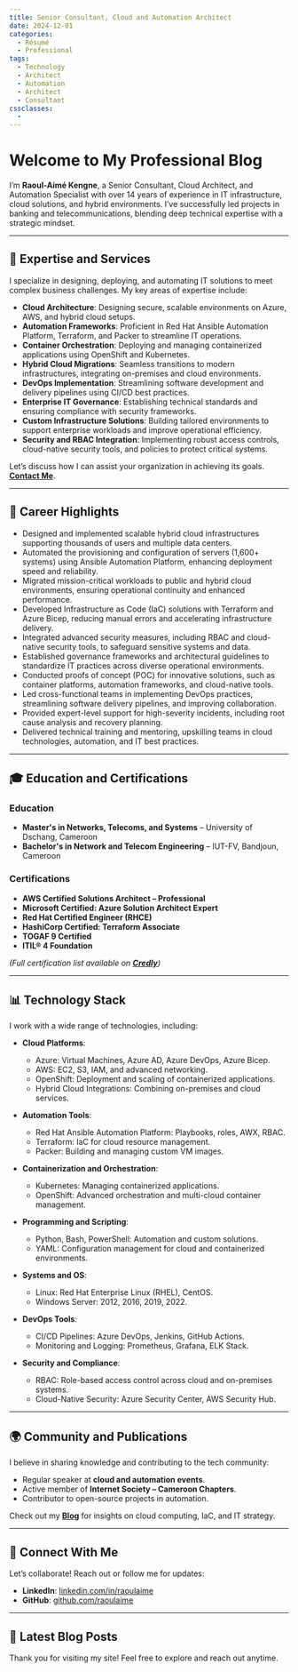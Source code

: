 ```yaml
---
title: Senior Consultant, Cloud and Automation Architect
date: 2024-12-01
categories:
  - Résumé
  - Professional
tags:
  - Technology
  - Architect
  - Automation
  - Architect
  - Consultant
cssclasses:
  -
---
```


# Welcome to My Professional Blog

I’m **Raoul-Aimé Kengne**, a Senior Consultant, Cloud Architect, and Automation Specialist with over 14 years of experience in IT infrastructure, cloud solutions, and hybrid environments. I’ve successfully led projects in banking and telecommunications, blending deep technical expertise with a strategic mindset.

---

## 🚀 Expertise and Services

I specialize in designing, deploying, and automating IT solutions to meet complex business challenges. My key areas of expertise include:

- **Cloud Architecture**: Designing secure, scalable environments on Azure, AWS, and hybrid cloud setups.
- **Automation Frameworks**: Proficient in Red Hat Ansible Automation Platform, Terraform, and Packer to streamline IT operations.
- **Container Orchestration**: Deploying and managing containerized applications using OpenShift and Kubernetes.
- **Hybrid Cloud Migrations**: Seamless transitions to modern infrastructures, integrating on-premises and cloud environments.
- **DevOps Implementation**: Streamlining software development and delivery pipelines using CI/CD best practices.
- **Enterprise IT Governance**: Establishing technical standards and ensuring compliance with security frameworks.
- **Custom Infrastructure Solutions**: Building tailored environments to support enterprise workloads and improve operational efficiency.
- **Security and RBAC Integration**: Implementing robust access controls, cloud-native security tools, and policies to protect critical systems.

Let’s discuss how I can assist your organization in achieving its goals. **[Contact Me](#connect-with-me)**.

---

## 🌟 Career Highlights

- Designed and implemented scalable hybrid cloud infrastructures supporting thousands of users and multiple data centers.
- Automated the provisioning and configuration of servers (1,600+ systems) using Ansible Automation Platform, enhancing deployment speed and reliability.
- Migrated mission-critical workloads to public and hybrid cloud environments, ensuring operational continuity and enhanced performance.
- Developed Infrastructure as Code (IaC) solutions with Terraform and Azure Bicep, reducing manual errors and accelerating infrastructure delivery.
- Integrated advanced security measures, including RBAC and cloud-native security tools, to safeguard sensitive systems and data.
- Established governance frameworks and architectural guidelines to standardize IT practices across diverse operational environments.
- Conducted proofs of concept (POC) for innovative solutions, such as container platforms, automation frameworks, and cloud-native tools.
- Led cross-functional teams in implementing DevOps practices, streamlining software delivery pipelines, and improving collaboration.
- Provided expert-level support for high-severity incidents, including root cause analysis and recovery planning.
- Delivered technical training and mentoring, upskilling teams in cloud technologies, automation, and IT best practices.

---

## 🎓 Education and Certifications

### Education
- **Master's in Networks, Telecoms, and Systems** – University of Dschang, Cameroon
- **Bachelor's in Network and Telecom Engineering** – IUT-FV, Bandjoun, Cameroon

### Certifications
- **AWS Certified Solutions Architect – Professional**
- **Microsoft Certified: Azure Solution Architect Expert**
- **Red Hat Certified Engineer (RHCE)**
- **HashiCorp Certified: Terraform Associate**
- **TOGAF 9 Certified**
- **ITIL® 4 Foundation**

*(Full certification list available on **[Credly](https://www.credly.com/users/raoulaime)**)*

---

## 📊 Technology Stack

I work with a wide range of technologies, including:

- **Cloud Platforms**:
  - Azure: Virtual Machines, Azure AD, Azure DevOps, Azure Bicep.
  - AWS: EC2, S3, IAM, and advanced networking.
  - OpenShift: Deployment and scaling of containerized applications.
  - Hybrid Cloud Integrations: Combining on-premises and cloud services.

- **Automation Tools**:
  - Red Hat Ansible Automation Platform: Playbooks, roles, AWX, RBAC.
  - Terraform: IaC for cloud resource management.
  - Packer: Building and managing custom VM images.

- **Containerization and Orchestration**:
  - Kubernetes: Managing containerized applications.
  - OpenShift: Advanced orchestration and multi-cloud container management.

- **Programming and Scripting**:
  - Python, Bash, PowerShell: Automation and custom solutions.
  - YAML: Configuration management for cloud and containerized environments.

- **Systems and OS**:
  - Linux: Red Hat Enterprise Linux (RHEL), CentOS.
  - Windows Server: 2012, 2016, 2019, 2022.

- **DevOps Tools**:
  - CI/CD Pipelines: Azure DevOps, Jenkins, GitHub Actions.
  - Monitoring and Logging: Prometheus, Grafana, ELK Stack.

- **Security and Compliance**:
  - RBAC: Role-based access control across cloud and on-premises systems.
  - Cloud-Native Security: Azure Security Center, AWS Security Hub.

---

## 🌍 Community and Publications

I believe in sharing knowledge and contributing to the tech community:

- Regular speaker at **cloud and automation events**.
- Active member of **Internet Society – Cameroon Chapters**.
- Contributor to open-source projects in automation.

Check out my **[Blog](#blog)** for insights on cloud computing, IaC, and IT strategy.

---

## 📧 Connect With Me

Let’s collaborate! Reach out or follow me for updates:
- **LinkedIn**: [linkedin.com/in/raoulaime](https://linkedin.com/in/raoulaime)
- **GitHub**: [github.com/raoulaime](https://github.com/raoulaime)

---

## 📰 Latest Blog Posts


Thank you for visiting my site! Feel free to explore and reach out anytime.
